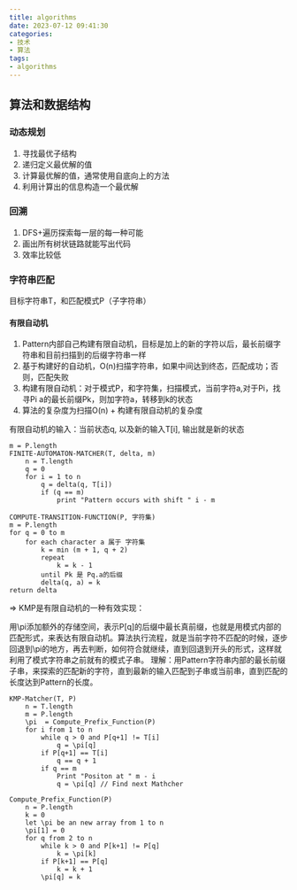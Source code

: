 ```yaml
---
title: algorithms
date: 2023-07-12 09:41:30
categories:
- 技术
- 算法
tags: 
- algorithms
---
```


## 算法和数据结构

### 动态规划

1. 寻找最优子结构
2. 递归定义最优解的值
3. 计算最优解的值，通常使用自底向上的方法
4. 利用计算出的信息构造一个最优解

### 回溯

1. DFS+遍历探索每一层的每一种可能
2. 画出所有树状链路就能写出代码
2. 效率比较低

### 字符串匹配

目标字符串T，和匹配模式P（子字符串）

#### 有限自动机

1. Pattern内部自己构建有限自动机，目标是加上的新的字符以后，最长前缀字符串和目前扫描到的后缀字符串一样
2. 基于构建好的自动机，O(n)扫描字符串，如果中间达到终态，匹配成功；否则，匹配失败
3. 构建有限自动机：对于模式P，和字符集，扫描模式，当前字符a,对于Pi，找寻Pi a的最长前缀Pk，则加字符a，转移到k的状态
4. 算法的复杂度为扫描O(n) + 构建有限自动机的复杂度

有限自动机的输入：当前状态q, 以及新的输入T[i], 输出就是新的状态

```
m = P.length
FINITE-AUTOMATON-MATCHER(T, delta, m)
    n = T.length
    q = 0
    for i = 1 to n
        q = delta(q, T[i])
        if (q == m) 
            print "Pattern occurs with shift " i - m
```
```
COMPUTE-TRANSITION-FUNCTION(P, 字符集)
m = P.length
for q = 0 to m
    for each character a 属于 字符集
        k = min (m + 1, q + 2)
        repeat
            k = k - 1
        until Pk 是 Pq.a的后缀
        delta(q, a) = k
return delta
```

=> KMP是有限自动机的一种有效实现：

用\pi添加额外的存储空间，表示P[q]的后缀中最长真前缀，也就是用模式内部的匹配形式，来表达有限自动机。算法执行流程，就是当前字符不匹配的时候，逐步回退到\pi的地方，再去判断，如何符合就继续，直到回退到开头的形式，这样就利用了模式字符串之前就有的模式子串。
理解：用Pattern字符串内部的最长前缀子串，来探索的匹配新的字符，直到最新的输入匹配到子串或当前串，直到匹配的长度达到Pattern的长度。

```
KMP-Matcher(T, P)
    n = T.length
    m = P.length
    \pi  = Compute_Prefix_Function(P)
    for i from 1 to n
        while q > 0 and P[q+1] != T[i]
            q = \pi[q]
        if P[q+1] == T[i]
            q == q + 1
        if q == m
            Print "Positon at " m - i
            q = \pi[q] // Find next Mathcher

Compute_Prefix_Function(P)
    n = P.length
    k = 0
    let \pi be an new array from 1 to n
    \pi[1] = 0
    for q from 2 to n
        while k > 0 and P[k+1] != P[q]
            k = \pi[k]
        if P[k+1] == P[q]
            k = k + 1
        \pi[q] = k

```


